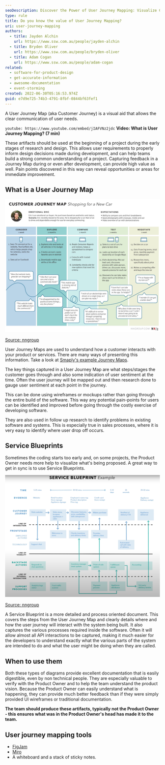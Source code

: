 ```yaml
---
seoDescription: Discover the Power of User Journey Mapping: Visualize Customer Needs and Improve Your Product or Service. (Note - I've kept it concise at around 150-160 characters, included primary keywords naturally, and reflected user intent)
type: rule
title: Do you know the value of User Journey Mapping?
uri: user-journey-mapping
authors:
  - title: Jayden Alchin
    url: https://www.ssw.com.au/people/jayden-alchin
  - title: Bryden Oliver
    url: https://www.ssw.com.au/people/bryden-oliver
  - title: Adam Cogan
    url: https://www.ssw.com.au/people/adam-cogan
related:
  - software-for-product-design
  - get-accurate-information
  - awesome-documentation
  - event-storming
created: 2022-06-30T05:16:53.974Z
guid: e7d9e725-74b3-4791-8fbf-0844bf63fef1
---
```


A User Journey Map (aka Customer Journey) is a visual aid that allows the clear communication of user needs.

`youtube: https://www.youtube.com/embed/jIAFVNz2jdc`
**Video: What is User Journey Mapping? (7 min)**

<!--endintro-->

These artifacts should be used at the beginning of a project during the early stages of research and design. This allows user requirements to properly inform design decisions made during development, and can help teams build a strong common understanding of a project. Capturing feedback in a Journey Map during or even after development, can provide high value as well. Pain points discovered in this way can reveal opportunities or areas for immediate improvement.

## What is a User Journey Map

![Figure: Observe the user's experience and pain](image-user-journey-map.jpg)

[Source: nngroup](https://www.nngroup.com/articles/analyze-customer-journey-map/)

User Journey Maps are used to understand how a customer interacts with your product or services. There are many ways of presenting this information. Take a look at [Smaply's example Journey Maps](https://www.smaply.com/blog/example-journey-maps).

The key things captured in a User Journey Map are what steps/stages the customer goes through and also some indication of user sentiment at the time. Often the user journey will be mapped out and then research done to gauge user sentiment at each point in the journey.

This can be done using wireframes or mockups rather than going through the entire build of the software. This way any potential pain-points for users can be identified and improved before going through the costly exercise of developing software.

They are also used in follow up research to identify problems in existing software and systems. This is especially true in sales processes, where it is very easy to identify where user drop off occurs.

## Service Blueprints

Sometimes the coding starts too early and, on some projects, the Product Owner needs more help to visualize what's being proposed. A great way to get in sync is to use Service Blueprints.

![Figure: See all the flows through the application](image-service-blueprint.jpg)

[Source: nngroup](https://www.nngroup.com/articles/analyze-customer-journey-map/)

A Service Blueprint is a more detailed and process oriented document. This covers the steps from the User Journey Map and clearly details where and how the user journey will interact with the system being built. It also captures the various processes required inside the software. Often it will allow almost all API interactions to be captured, making it much easier for the developers to understand exactly what the various parts of the system are intended to do and what the user might be doing when they are called.

## When to use them

Both these types of diagrams provide excellent documentation that is easily digestible, even by non technical people. They are especially valuable to verify with the Product Owner and to help the team understand the product vision. Because the Product Owner can easily understand what is happening, they can provide much better feedback than if they were simply provided UI wireframes or traditional documentation.

**The team should produce these artifacts, typically not the Product Owner - this ensures what was in the Product Owner's head has made it to the team.**

## User journey mapping tools

- [FigJam](https://www.figma.com/figjam/)
- [Miro](https://miro.com/index/)
- A whiteboard and a stack of sticky notes.

